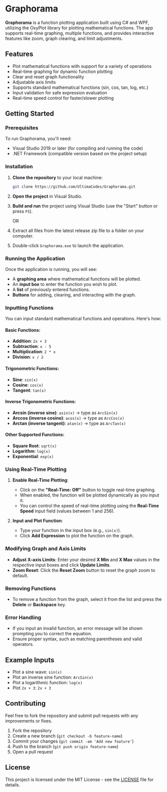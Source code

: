 # Graphorama

**Graphorama** is a function plotting application built using C# and WPF, utilizing the OxyPlot library for plotting mathematical functions. The app supports real-time graphing, multiple functions, and provides interactive features like zoom, graph clearing, and limit adjustments. 

## Features

- Plot mathematical functions with support for a variety of operations
- Real-time graphing for dynamic function plotting
- Clear and reset graph functionality
- Adjustable axis limits
- Supports standard mathematical functions (sin, cos, tan, log, etc.)
- Input validation for safe expression evaluation
- Real-time speed control for faster/slower plotting

## Getting Started

### Prerequisites

To run Graphorama, you'll need:
- Visual Studio 2019 or later (for compiling and running the code)
- .NET Framework (compatible version based on the project setup)

### Installation

1. **Clone the repository** to your local machine:

    ```bash
    git clone https://github.com/UltimaCodes/Graphorama.git
    ```

2. **Open the project** in Visual Studio.
   
3. **Build and run** the project using Visual Studio (use the "Start" button or press `F5`).

   OR
   
1. Extract all files from the latest release zip file to a folder on your computer.
   
3. Double-click `Graphorama.exe` to launch the application.

### Running the Application

Once the application is running, you will see:

- A **graphing area** where mathematical functions will be plotted.
- An **input box** to enter the function you wish to plot.
- A **list** of previously entered functions.
- **Buttons** for adding, clearing, and interacting with the graph.

### Inputting Functions

You can input standard mathematical functions and operations. Here's how:

#### Basic Functions:
- **Addition**: `2x + 3`
- **Subtraction**: `x - 5`
- **Multiplication**: `2 * x`
- **Division**: `x / 2`

#### Trigonometric Functions:
- **Sine**: `sin(x)`
- **Cosine**: `cos(x)`
- **Tangent**: `tan(x)`
  
#### Inverse Trigonometric Functions:
- **Arcsin (inverse sine)**: `asin(x)` → type as `ArcSin(x)`
- **Arccos (inverse cosine)**: `acos(x)` → type as `ArcCos(x)`
- **Arctan (inverse tangent)**: `atan(x)` → type as `ArcTan(x)`

#### Other Supported Functions:
- **Square Root**: `sqrt(x)`
- **Logarithm**: `log(x)`
- **Exponential**: `exp(x)`

### Using Real-Time Plotting

1. **Enable Real-Time Plotting**: 
   - Click on the **"Real-Time: Off"** button to toggle real-time graphing.
   - When enabled, the function will be plotted dynamically as you input it.
   - You can control the speed of real-time plotting using the **Real-Time Speed** input field (values between 1 and 256).

2. **Input and Plot Function**: 
   - Type your function in the input box (e.g., `sin(x)`).
   - Click **Add Expression** to plot the function on the graph.

### Modifying Graph and Axis Limits

- **Adjust X-axis Limits**: Enter your desired **X Min** and **X Max** values in the respective input boxes and click **Update Limits**.
- **Zoom Reset**: Click the **Reset Zoom** button to reset the graph zoom to default.

### Removing Functions

- To remove a function from the graph, select it from the list and press the **Delete** or **Backspace** key.

### Error Handling

- If you input an invalid function, an error message will be shown prompting you to correct the equation.
- Ensure proper syntax, such as matching parentheses and valid operators.

## Example Inputs

- Plot a sine wave: `sin(x)`
- Plot an inverse sine function: `ArcSin(x)`
- Plot a logarithmic function: `log(x)`
- Plot `2x + 3`: `2x + 3`

## Contributing

Feel free to fork the repository and submit pull requests with any improvements or fixes.

1. Fork the repository
2. Create a new branch (`git checkout -b feature-name`)
3. Commit your changes (`git commit -am 'Add new feature'`)
4. Push to the branch (`git push origin feature-name`)
5. Open a pull request

## License

This project is licensed under the MIT License - see the [LICENSE](LICENSE) file for details.
